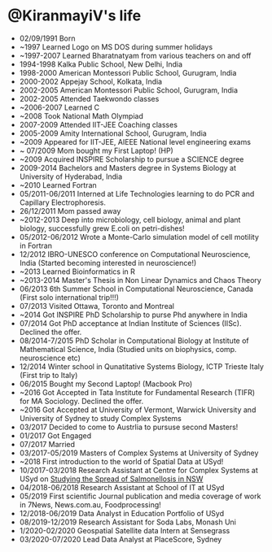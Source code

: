 @KiranmayiV's life
===============

- 02/09/1991 Born
- ~1997 Learned Logo on MS DOS during summer holidays
- ~1997-2007 Learned Bharatnatyam from various teachers on and off
- 1994-1998 Kalka Public School, New Delhi, India
- 1998-2000 American Montessori Public School, Gurugram, India
- 2000-2002 Appejay School, Kolkata, India
- 2002-2005 American Montessori Public School, Gurugram, India
- 2002-2005 Attended Taekwondo classes
- ~2006-2007 Learned C
- ~2008 Took National Math Olympiad
- 2007-2009 Attended IIT-JEE Coaching classes
- 2005-2009 Amity International School, Gurugram, India
- ~2009 Appeared for IIT-JEE, AIEEE National level engineering exams 
- ~ 07/2009 Mom bought my First Laptop! (HP)
- ~2009 Acquired INSPIRE Scholarship to pursue a SCIENCE degree
- 2009-2014 Bachelors and Masters degree in Systems Biology at University of Hyderabad, India
- ~2010 Learned Fortran
- 05/2011-06/2011 Interned at Life Technologies learning to do PCR and Capillary Electrophoresis.
- 26/12/2011 Mom passed away
- ~2012-2013 Deep into microbiology, cell biology, animal and plant biology, successfully grew E.coli on petri-dishes!
- 05/2012-06/2012 Wrote a Monte-Carlo simulation model of cell motility in Fortran
- 12/2012 IBRO-UNESCO conference on Computational Neuroscience, India (Started becoming interested in neuroscience!)
- ~2013 Learned Bioinformatics in R
- ~2013-2014 Master's Thesis in Non Linear Dynamics and Chaos Theory
- 06/2013 6th Summer School in Computational Neuroscience, Canada (First solo international trip!!!)
- 07/2013 Visited Ottawa, Toronto and Montreal
- ~2014 Got INSPIRE PhD Scholarship to purse Phd anywhere in India
- 07/2014 Got PhD acceptance at Indian Institute of Sciences (IISc). Declined the offer.
- 08/2014-7/2015 PhD Scholar in Computational Biology at Institute of Mathematical Science, India (Studied units on biophysics, comp. neuroscience etc)
- 12/2014 Winter school in Qunatitative Systems Biology, ICTP Trieste Italy (First trip to Italy)
- 06/2015 Bought my Second Laptop! (Macbook Pro)
- ~2016 Got Accepted in Tata Institute for Fundamental Research (TIFR) for MA Sociology. Declined the offer.
- ~2016 Got Accepted at University of Vermont, Warwick University and University of Sydney to study Complex Systems
- 03/2017 Decided to come to Austrlia to pursuse second Masters!
- 01/2017 Got Engaged
- 07/2017 Married
- 03/2017-05/2019 Masters of Complex Systems at University of Sydney
- ~2018 First introduction to the world of Spatial Data at USyd!
- 10/2017-03/2018 Research Assistant at Centre for Complex Systems at USyd on [Studying the Spread of Salmonellosis in NSW](https://github.com/KiranmayiV/data-science-portfolio/tree/master/Spread%20of%20Salmonellosis%20in%20NSW)
- 04/2018-06/2018 Research Assistant at School of IT at USyd
- 05/2019 First scientific Journal publication and media coverage of work in 7News, News.com.au, Foodprocessing!
- 12/2018-06/2019 Data Analyst in Education Portfolio of USyd
- 08/2019-12/2019 Research Assistant for Soda Labs, Monash Uni
- 1/2020-02/2020 Geospatial Satellite data Intern at Sensegrass
- 03/2020-07/2020 Lead Data Analyst at PlaceScore, Sydney
